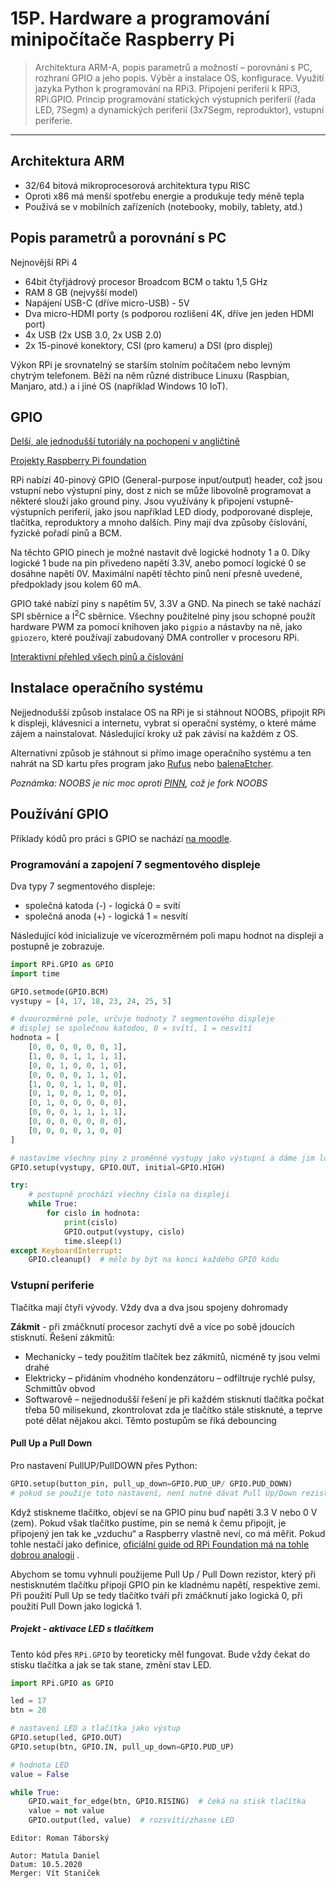# 15P. Hardware a programování minipočítače Raspberry Pi

> Architektura ARM-A, popis parametrů a možností – porovnání s PC, rozhraní GPIO a jeho popis. Výběr a instalace OS,
> konfigurace. Využití jazyka Python k programování na RPi3. Připojení periferií k RPi3, RPi.GPIO. Princip programování
> statických výstupních periferií (řada LED, 7Segm) a dynamických periferií (3x7Segm, reproduktor), vstupní periferie.

---

## Architektura ARM

- 32/64 bitová mikroprocesorová architektura typu RISC
- Oproti x86 má menší spotřebu energie a produkuje tedy méně tepla
- Používá se v mobilních zařízeních (notebooky, mobily, tablety, atd.)

## Popis parametrů a porovnání s PC

Nejnovější RPi 4

- 64bit čtyřjádrový procesor Broadcom BCM o taktu 1,5 GHz
- RAM 8 GB (nejvyšší model)
- Napájení USB-C (dříve micro-USB) - 5V
- Dva micro-HDMI porty (s podporou rozlišení 4K, dříve jen jeden HDMI port)
- 4x USB (2x USB 3.0, 2x USB 2.0)
- 2x 15-pinové konektory, CSI (pro kameru) a DSI (pro displej)

Výkon RPi je srovnatelný se starším stolním počítačem nebo levným chytrým telefonem. Běží na něm různé distribuce Linuxu
(Raspbian, Manjaro, atd.) a i jiné OS (například Windows 10 IoT).

## GPIO

[Delší, ale jednodušší tutoriály na pochopení v angličtině](https://github.com/raspberrypilearning/physical-computing-guide/blob/master/worksheet.md)

[Projekty Raspberry Pi foundation](https://projects.raspberrypi.org/en)

RPi nabízí 40-pinový GPIO (General-purpose input/output) header, což jsou vstupní nebo výstupní piny, dost z nich se
může libovolně programovat a některé slouží jako ground piny. Jsou využívány k připojení vstupně-výstupních
periferií, jako jsou například LED diody, podporované displeje, tlačítka, reproduktory a mnoho dalších. Piny mají
dva způsoby číslování, fyzické pořadí pinů a BCM.

Na těchto GPIO pinech je možné nastavit dvě logické hodnoty 1 a 0. Díky logické 1 bude na pin přivedeno napětí
3.3V, anebo pomocí logické 0 se dosáhne napětí 0V. Maximální napětí těchto pinů není přesně uvedené, předpoklady jsou
kolem 60 mA.

GPIO také nabízí piny s napětím 5V, 3.3V a GND. Na pinech se také nachází SPI sběrnice a I<sup>2</sup>C sběrnice.
Všechny použitelné piny jsou schopné použít hardware PWM za pomocí knihoven jako `pigpio` a nástavby na ně, jako
`gpiozero`, které používají zabudovaný DMA controller v procesoru RPi.

[Interaktivní přehled všech pinů a číslování](https://pinout.xyz/pinout/3v3_power)

## Instalace operačního systému

Nejjednodušší způsob instalace OS na RPi je si stáhnout NOOBS, připojit RPi k displeji, klávesnici a internetu, vybrat
si operační systémy, o které máme zájem a nainstalovat. Následující kroky už pak závisí na každém z OS.

Alternativní způsob je stáhnout si přímo image operačního systému a ten nahrát na SD kartu přes program
jako [Rufus](https://rufus.ie/en/) nebo
[balenaEtcher](https://www.balena.io/etcher/).

*Poznámka: NOOBS je nic moc oproti [PINN](https://github.com/procount/pinn), což je fork NOOBS*

## Používání GPIO

Příklady kódů pro práci s GPIO se
nachází [na moodle](https://moodle.roznovskastredni.cz/course/view.php?id=17#section-1).

### Programování a zapojení 7 segmentového displeje

Dva typy 7 segmentového displeje:

- společná katoda (-) - logická 0 = svítí
- společná anoda (+) - logická 1 = nesvítí

Následující kód inicializuje ve vícerozměrném poli mapu hodnot na displeji a postupně je zobrazuje.

```python
import RPi.GPIO as GPIO
import time

GPIO.setmode(GPIO.BCM)
vystupy = [4, 17, 18, 23, 24, 25, 5]

# dvourozměrné pole, určuje hodnoty 7 segmentového displeje
# displej se společnou katodou, 0 = svítí, 1 = nesvítí
hodnota = [
    [0, 0, 0, 0, 0, 0, 1],
    [1, 0, 0, 1, 1, 1, 1],
    [0, 0, 1, 0, 0, 1, 0],
    [0, 0, 0, 0, 1, 1, 0],
    [1, 0, 0, 1, 1, 0, 0],
    [0, 1, 0, 0, 1, 0, 0],
    [0, 1, 0, 0, 0, 0, 0],
    [0, 0, 0, 1, 1, 1, 1],
    [0, 0, 0, 0, 0, 0, 0],
    [0, 0, 0, 0, 1, 0, 0]
]

# nastavíme všechny piny z proměnné vystupy jako výstupní a dáme jim logickou 1, aby nesvítily (společná katoda)
GPIO.setup(vystupy, GPIO.OUT, initial=GPIO.HIGH)

try:
    # postupně prochází všechny čísla na displeji
    while True:
        for cislo in hodnota:
            print(cislo)
            GPIO.output(vystupy, cislo)
            time.sleep(1)
except KeyboardInterrupt:
    GPIO.cleanup()  # mělo by být na konci každého GPIO kódu
```

### Vstupní periferie

Tlačítka mají čtyři vývody. Vždy dva a dva jsou spojeny dohromady

**Zákmit** - při zmáčknutí procesor zachytí dvě a více po sobě jdoucích stisknutí. Řešení zákmitů:

- Mechanicky – tedy použitím tlačítek bez zákmitů, nicméně ty jsou velmi drahé
- Elektricky – přidáním vhodného kondenzátoru – odfiltruje rychlé pulsy, Schmittův obvod
- Softwarově – nejjednodušší řešení je při každém stisknutí tlačítka počkat třeba 50 milisekund, zkontrolovat
  zda je tlačítko stále stisknuté, a teprve poté dělat nějakou akci. Těmto postupům se říká debouncing

#### Pull Up a Pull Down

Pro nastavení PullUP/PullDOWN přes Python:

```python
GPIO.setup(button_pin, pull_up_down=GPIO.PUD_UP/ GPIO.PUD_DOWN)
# pokud se použije toto nastavení, není nutné dávat Pull Up/Down rezistor fyzicky do obvodu
```

Když stiskneme tlačítko, objeví se na GPIO pinu buď napětí 3.3 V nebo 0 V (zem). Pokud však tlačítko pustíme, pin se
nemá k čemu připojit, je připojený jen tak ke „vzduchu“ a Raspberry vlastně neví, co má měřit. Pokud tohle nestačí jako
definice, [oficiální guide od RPi Foundation má na tohle dobrou analogii](https://github.com/raspberrypilearning/physical-computing-guide/blob/master/pull_up_down.md#an-analogy)
.

Abychom se tomu vyhnuli použijeme Pull Up / Pull Down rezistor, který při nestisknutém tlačítku připojí GPIO pin ke
kladnému napětí, respektive zemi. Při použití Pull Up se tedy tlačítko tváří při zmáčknutí jako logická 0, při použití
Pull Down jako logická 1.

##### Projekt - aktivace LED s tlačítkem

Tento kód přes `RPi.GPIO` by teoreticky měl fungovat. Bude vždy čekat do stisku tlačítka a jak se tak stane, změní stav
LED.

```python
import RPi.GPIO as GPIO

led = 17
btn = 20

# nastavení LED a tlačítka jako výstup
GPIO.setup(led, GPIO.OUT)
GPIO.setup(btn, GPIO.IN, pull_up_down=GPIO.PUD_UP)

# hodnota LED
value = False

while True:
    GPIO.wait_for_edge(btn, GPIO.RISING)  # čeká na stisk tlačítka
    value = not value
    GPIO.output(led, value)  # rozsvítí/zhasne LED
```

```
Editor: Roman Táborský

Autor: Matula Daniel
Datum: 10.5.2020
Merger: Vít Staniček
```